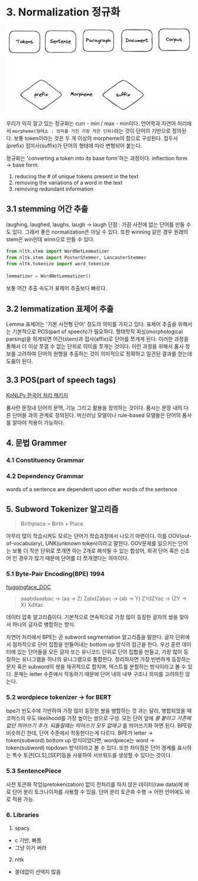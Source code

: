
# 3. Normalization 정규화

![morpheme](/images/9b29442026783ce1e7672cbd8ce504d9_MD5.png)

우리가 익히 알고 있는 정규화는 curr - min / max - min이다. 언어학과 자연어 처리에서 `morpheme(형태소 : 의미를 가진 가장 작은 단위)`라는 것이 단어의 기반으로 정의된다. 보통 token이라는 것은 두 개 이상의 morpheme의 합으로 구성된다. 접두사(prefix) 접미사(suffix)가 단어의 형태에 따라 변형되어 붙는다.

정규화는 'converting a token into its base form'하는 과정이다. inflection form → base form.

1. reducing the # of unique tokens present in the text
2. removing the variations of a word in the text
3. removing redundant information

## 3.1 stemming 어간 추출

laughing, laughed, laughs, laugh → laugh
단점 : 가끔 사전에 없는 단어를 만들 수도 있다. 그래서 좋은 normalization은 아닐 수 있다. 또한 winning 같은 경우 원래의 stem은 win인데 winn으로 만들 수 있다.

```python
from nltk.stem import WordNetLemmatizer
from nltk.stem import PosterStemmer, LancasterStemmer
from nltk.tokenize import word_tokenize

lemmatizer = WordNetLemmatizer()
```

보통 어간 추출 속도가 표제어 추출보다 빠르다.

## 3.2 lemmatization 표제어 추출

Lemma 표제어는 '기본 사전형 단어' 정도의 의미를 가지고 있다. 표제어 추출을 위해서는 기본적으로 POS(part of speech)가 필요하다. 형태학적 파싱(morphological parsing)을 하게되면 어간(stem)과 접사(affix)로 단어를 쪼개게 된다. 이러한 과정을 통해서 더 이상 쪼갤 수 없는 단위로 의미를 쪼개는 것이다. 이런 과정을 위해서 품사 정보를 고려하여 단어의 원형을 추출하는 것이 의미적으로 정확하고 일관된 결과를 얻는데 도움이 된다.

## 3.3 POS(part of speech tags)

[KoNLPy 한국어 처리 패키지](https://datascienceschool.net/03%20machine%20learning/03.01.02%20KoNLPy%20%ED%95%9C%EA%B5%AD%EC%96%B4%20%EC%B2%98%EB%A6%AC%20%ED%8C%A8%ED%82%A4%EC%A7%80.html)

품사란 문장내 단어의 문맥, 기능 그리고 활용을 정의하는 것이다. 품사는 문장 내의 다른 단어들 과의 관계로 정의된다. 머신러닝 모델이나 rule-based 모델들은 단어의 품사를 알아야 적용이 가능하다.

## 4. 문법 Grammer

### 4.1 Constituency Grammar

### 4.2 Dependency Grammar

words of a sentence are dependent upon other words of the sentence

## 5. Subword Tokenizer 알고리즘

> Birthplace = Birth + Place

아무리 많이 학습시켜도 모르는 단어가 학습과정에서 나오기 마련이다. 이를 OOV(out-of-vocabulary), UNK(unknown token)이라고 말한다. OOV문제를 일으키는 단어는 보통 더 작은 단위로 쪼개면 아는 2개로 해석될 수 있는 합성어, 희귀 단어 혹은 신조어 인 경우가 많기 때문에 단어를 더 쪼개갰다는 의미이다.

### 5.1 Byte-Pair Encoding(BPE) 1994

[huggingface_DOC](https://huggingface.co/learn/nlp-course/chapter6/5?fw=pt)

> aaabdaaabac → (aa → Z) ZabdZabac → (ab → Y) ZYdZYac → (ZY → X) XdXac

데이터 압축 알고리즘이다. 기본적으로 연속적으로 가장 많이 등장한 글자의 쌍을 찾아서 하나의 글자로 병합하는 방식.

자연어 처리에서 BPE는 곧 subword segmentation 알고리즘을 말한다. 글자 단위에서 점차적으로 단어 집합을 만들어내는 bottom up 방식의 접근을 한다. 우선 훈련 데이터에 있는 단어들을 모든 글자 또는 유니코드 단위로 단어 집합을 만들고, 가장 많이 등장하는 유니그램을 하나의 유니그램으로 통합한다. 정리하자면 가장 빈번하게 등장하는 문자 혹은 subword의 쌍을 재귀적으로 합치며, 텍스트를 분할하는 방식이라고 볼 수 있다. 문제는 letter 수준에서 작동하기 때문에 단어 내의 내부 구조나 의미를 고려하진 않는다.

### 5.2 wordpiece tokenizer → for BERT

bpe가 빈도수에 기반하여 가장 많이 등장한 쌍을 병합하는 것 과는 달리, 병합되었을 때 코퍼스의 우도 likelihood를 가장 높이는 쌍으로 구성. 모든 단어 앞에 _를 붙이고 기존에 없던 띄어쓰기 추가. 되돌릴때는 띄어쓰기 모두 없애고_ 를 띄어쓰기화 하면 된다.
BPE랑 비슷하긴 한데, 단어 수준에서 작동한다는게 다르다. BPE가 letter → token(subword) bottom up 방식이었다면, wordpiece는 word → token(subword) topdown 방식이라고 볼 수 있다. 또한 차이점은 단어 경계를 표시하는 특수 토큰[CLS],[SEP]등을 사용하여 서브워드를 생성할 수 있다는 것이다.

### 5.3 SentencePiece

사전 토큰화 작업(pretokenization) 없이 전처리를 하지 않은 데이터(raw data)에 바로 단어 분리 토크나이저를 사용할 수 있음. 단어 분리 토큰화 수행 → 어떤 언어에도 바로 적용 가능.

### 6. Libraries

1. spacy

- c 기반, 빠름
- 그냥 이거 써라

2. nltk

- 쓸데없이 선택지 많음
